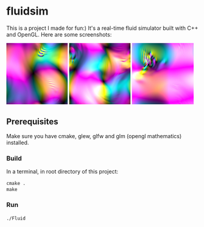 # fluidsim
This is a project I made for fun:) It's a real-time fluid simulator built with C++ and OpenGL. Here are some screenshots:
<p float="left">
  <img src="screenshots/Capture1.JPG" width="32%" />
  <img src="screenshots/Capture2.JPG" width="32%" /> 
  <img src="screenshots/Capture3.JPG" width="32%" />
</p>

## Prerequisites
Make sure you have cmake, glew, glfw and glm (opengl mathematics) installed.

### Build
In a terminal, in root directory of this project:
```
cmake .
make
```

### Run
```
./Fluid
```